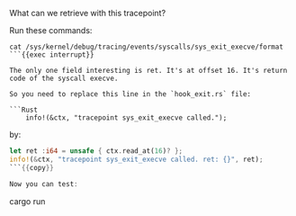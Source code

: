 What can we retrieve with this tracepoint?

Run these commands:

```plain
cat /sys/kernel/debug/tracing/events/syscalls/sys_exit_execve/format
```{{exec interrupt}}

The only one field interesting is ret. It's at offset 16. It's return code of the syscall execve.

So you need to replace this line in the `hook_exit.rs` file:

```Rust
    info!(&ctx, "tracepoint sys_exit_execve called.");
```

by:

```Rust
let ret :i64 = unsafe { ctx.read_at(16)? };
info!(&ctx, "tracepoint sys_exit_execve called. ret: {}", ret);
```{{copy}}

Now you can test:
```
cargo run
```{{exec}}
